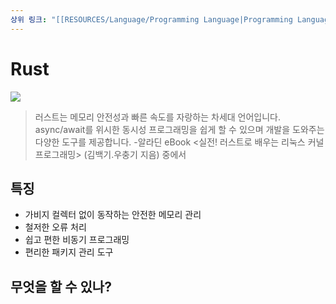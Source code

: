 ```yaml
---
상위 링크: "[[RESOURCES/Language/Programming Language|Programming Language]]"
---
```

# Rust
![](https://i.imgur.com/YL13nB5.png)

> 러스트는 메모리 안전성과 빠른 속도를 자랑하는 차세대 언어입니다. async/await를 위시한 동시성 프로그래밍을 쉽게 할 수 있으며 개발을 도와주는 다양한 도구를 제공합니다. -알라딘 eBook <실전! 러스트로 배우는 리눅스 커널 프로그래밍> (김백기.우충기 지음) 중에서

## 특징
* 가비지 컬렉터 없이 동작하는 안전한 메모리 관리
* 철저한 오류 처리
* 쉽고 편한 비동기 프로그래밍
* 편리한 패키지 관리 도구

## 무엇을 할 수 있나?
